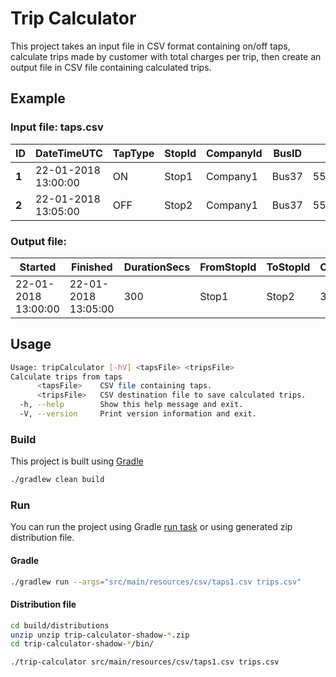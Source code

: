 # Trip Calculator

This project takes an input file in CSV format containing on/off taps, calculate trips made by customer with total charges per trip, then create an output file in CSV file containing calculated trips.

## Example

### Input file: taps.csv

| **ID** | **DateTimeUTC**     | **TapType** | **StopId** | **CompanyId** | **BusID** | **PAN**          |
| ------ | ------------------- | ----------- | ---------- | ------------- | --------- | ---------------- |
| **1**  | 22-01-2018 13:00:00 | ON          | Stop1      | Company1      | Bus37     | 5500005555555559 |
| **2**  | 22-01-2018 13:05:00 | OFF         | Stop2      | Company1      | Bus37     | 5500005555555559 |

### Output file: 

| **Started**         | **Finished**        | **DurationSecs** | **FromStopId** | **ToStopId** | **ChargeAmount** | **CompanyId** | **BusID** | **PAN**          | **Status** |
| ------------------- | ------------------- | ---------------- | -------------- | ------------ | ---------------- | ------------- | --------- | ---------------- | ---------- |
| 22-01-2018 13:00:00 | 22-01-2018 13:05:00 | 300              | Stop1          | Stop2        | 3.25             | Company1      | Bus37     | 5500005555555559 | COMPLETED  |

## Usage

```bash
Usage: tripCalculator [-hV] <tapsFile> <tripsFile>
Calculate trips from taps
      <tapsFile>    CSV file containing taps.
      <tripsFile>   CSV destination file to save calculated trips.
  -h, --help        Show this help message and exit.
  -V, --version     Print version information and exit.
```

### Build

This project is built using [Gradle](https://gradle.org) 

```bash
./gradlew clean build
```

### Run

You can run the project using Gradle [run task](https://docs.gradle.org/current/userguide/application_plugin.html#sec:application_tasks) or using generated zip distribution file.

#### Gradle

```bash
./gradlew run --args="src/main/resources/csv/taps1.csv trips.csv"
```

#### Distribution file

```bash
cd build/distributions
unzip unzip trip-calculator-shadow-*.zip
cd trip-calculator-shadow-*/bin/

./trip-calculator src/main/resources/csv/taps1.csv trips.csv
```

